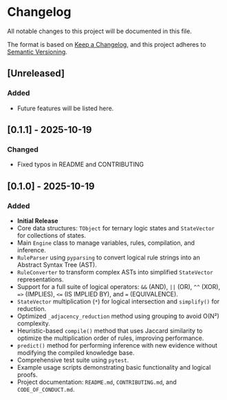 # Changelog

All notable changes to this project will be documented in this file.

The format is based on [Keep a Changelog](https://keepachangelog.com/en/1.0.0/),
and this project adheres to [Semantic Versioning](https://semver.org/spec/v2.0.0.html).

## [Unreleased]

### Added

- Future features will be listed here.

## [0.1.1] - 2025-10-19

### Changed

- Fixed typos in README and CONTRIBUTING

## [0.1.0] - 2025-10-19

### Added

- **Initial Release**
- Core data structures: `TObject` for ternary logic states and `StateVector` for collections of states.
- Main `Engine` class to manage variables, rules, compilation, and inference.
- `RuleParser` using `pyparsing` to convert logical rule strings into an Abstract Syntax Tree (AST).
- `RuleConverter` to transform complex ASTs into simplified `StateVector` representations.
- Support for a full suite of logical operators: `&&` (AND), `||` (OR), `^^` (XOR), `=>` (IMPLIES), `<=` (IS IMPLIED
  BY), and `=` (EQUIVALENCE).
- `StateVector` multiplication (`*`) for logical intersection and `simplify()` for reduction.
- Optimized `_adjacency_reduction` method using grouping to avoid O(N²) complexity.
- Heuristic-based `compile()` method that uses Jaccard similarity to optimize the multiplication order of rules,
  improving performance.
- `predict()` method for performing inference with new evidence without modifying the compiled knowledge base.
- Comprehensive test suite using `pytest`.
- Example usage scripts demonstrating basic functionality and logical proofs.
- Project documentation: `README.md`, `CONTRIBUTING.md`, and `CODE_OF_CONDUCT.md`.
